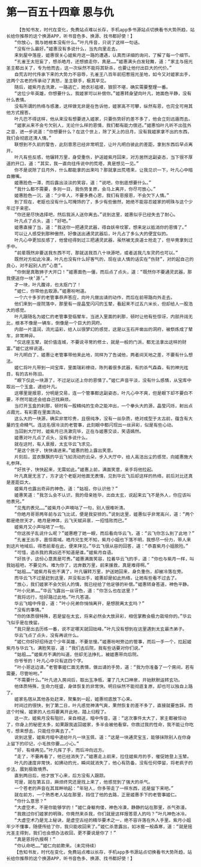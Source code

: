 # 第一百五十四章 恩与仇
        【告知书友，时代在变化，免费站点难以长存，手机app多书源站点切换看书大势所趋，站长给你推荐的这个换源APP，听书音色多、换源、找书都好使！】
       “你放心，我与她根本没有什么。”叶凡传音，只说了这样一句话。
       “没有什么最好。”姬惠没有多说什么，当先向里走去。
       来到屋中落座，姬惠很关心姬紫月这一路的遭遇，认真而详细的询问，了解了每一个细节。
       “孔雀王太狂妄了，想杀皓月，还想掳走你，真是……”姬惠满头白发轻舞，道：“家主与摇光圣主都出关了，专为他而去，这一次纵然不能将其斩杀，也要让他付出巨大的代价。”
       自荒古时代传承下来的大势力不容辱，孔雀王八百年前招惹摇光圣地，如今又对姬家出手，这两个古老的传承动了真怒，圣主联手，极其罕见。
       随后，姬紫月去洗漱，一路逃亡，她衣衫褴褛，狼狈不堪，确实需要整理一番。
       “这位少年英雄，你想要什么，我姬家可以补偿你。”姬惠转身望向叶凡，她面色平静，没有什么表情。
       没有所谓的热络与感激，这样做无非是在告诉他，姬家高不可攀，纵然有恩，也完全可用其他方式报答。
       叶凡巴不得这样，他从来没有想要进入姬家，只要伤势好的差不多了，他会立刻远遁而去。
       “姬家从来不会亏欠别人，无论什么样的恩情，我们都有能力偿还。”姬惠怕叶凡听不出弦外之音，进一步说道：“你想要什么？在这个世上，除了天上的日月，没有我姬家拿不出的东西，我们会彻底还清人情。”
       联想到不久前的警告，此刻意思已经非常明显，让叶凡明白彼此的差距，拿到东西后早点离开。
       叶凡有些反感，他辗转万里，身受重伤，护送姬紫月回来，对方居然这副姿态，当下很不厚道的开口，道：“其实，我一直向往传说中的荒塔，真是想见一见。”
       你不是说除了日月外，什么都能拿的出来吗？那就拿出荒塔来，让我见识一下，叶凡心中暗自撇嘴。
       姬惠脸色一滞，而后露出淡淡的笑容，道：“说吧，你到底想要什么。”
       “我什么都不需要，多则一日，我伤势复原，会马上离开，你尽可放心。”
       姬惠脸色一沉，道：“少年人，不要多费心思，我们有恩报恩，不会欠下人情。”
       到了现在，老妪也没有什么可掩饰的了，多少有些傲然，她绝不能容忍姬家的明珠与这个少年过于亲密。
       “你还是尽快选择吧，然后我派人送你离去。”说到这里，姬惠似乎已经失去了耐心。
       叶凡点了点头，道：“好吧。”
       姬惠直接了当，道：“我送你一把通灵武器，得自妖帝坟冢，想来足以抵消你的恩情了。”
       可以让人感受到那种傲然，好像送出通灵武器后，叶凡占了多么大的便宜似的。
       叶凡心中更加反感了，他曾经得到过三把通灵武器，虽然被无良道士抢走了，但毕竟拿到过手中。
       “前辈既然非要送我东西不可，那就送我百八十块源吧，或者送我几车灵药也可以。”
       既然对方如此冷漠，叶凡也没有什么好客气的，现在谈人情的话实在“伤财”，对的起自己的良心，对不起别人的“心意”。
       “你倒是真敢狮子大开口！”姬惠面色一僵，而后点了点头，道：“既然你不要通灵武器，那我便送你一块‘源’。”
       才一块，叶凡腹诽，也太抠门了！
       “姬仁，你带他去取源。”姬惠吩咐道。
       一个六十多岁的老管事恭声答应，向叶凡做出请的动作，而后在前带路向外走去。
       他们来到一座院落中，那里有一座晶莹闪闪的玉辇，看起来不过五六米长，但却给人一股浩大的感觉。
       叶凡跟随名为姬仁的老管事登临辇车，当进入里面的刹那，顿时让他有些惊讶，内部开阔无比，根本不像是一辆车，倒像是一个巨大的洞府。
       内部一片温润，流光溢彩，给人以很梦幻的感觉，这是以玉石开凿出的洞府，被祭炼成了辇车，非常神异。
       “仅这座玉辇，就价值连城，不要说寻常的修士，就是一般的门派，都无法拿出这样的财富。”姬仁这样说道。
       叶凡明白了，姬惠让老管事带他来此地，同样为了告诫他，两者间天地之差，不要有什么想法。
       姬仁将叶凡带到一间宝库，里面瑞彩缭绕，陈列着很多武器，有的杀气森森，有的神光炫目，有的古朴陈旧。
       “眼下仅此一块源了，不过足以还上你的恩情了。”姬仁声音平淡，没有什么感情，从宝库中取出一个玉盒，递给叶凡。
       这哪里是报恩，分明是交易，连一个管事都这副姿态，叶凡心中不爽，但是眼下却不要白不要，不然可能还会给自己找麻烦。
       当打开玉盒的刹那，顿时有一股精纯的生命之能冲出，一个拳头大的源，晶莹闪烁，射出点点霞光，有彩雾在里面流动。
       这么大的一块源，确实非常珍贵，且很纯净，没有一丝杂质，绝对成型于太古前，蕴含有大量的生命精气。连这名很冷淡的老管事，此刻眼中都闪现出一丝异彩，似是有些心动。
       当回到大厅时，姬紫月已洗漱完毕，正在与姬惠交谈，笑语嫣然。
       姬惠对叶凡点了点头，没有多说什么。
       就在这时，有人禀报，太玄华云飞求见。
       “是这个孩子，快快请进来。”姬惠的脸上露出笑意。
       片刻后，蓝衣飘飘的华云飞如流动的云朵，步入大厅中，给人高洁出尘的感觉，向姬惠施大礼参拜。
       “好孩子，快快起来，无需如此。”姬惠上前，满面笑意，亲手将他拉起。
       叶凡真是无言了，方才这个老妪对他面无表情，见到华云飞后却这样的热络，前后对比还真是差距巨大。
       姬紫月也露出奇异的神色，道：“姑祖，你认识他？”
       姬惠笑道：“我怎么会不认识，我的母亲姓华，出自太玄，说起来云飞不是外人，你应该叫他表兄。”
       “见鬼的表兄……”姬紫月小声嘀咕了一句，别人很难听清。
       “你皓月哥哥两年前与云飞比试，便是我安排的。”说到这里，姬惠似乎非常高兴，道：“两个都是绝世天才，皓月是神体，云飞天赋异禀，一招惜败而已。”
       姬紫月又小声咕哝了一句。
       “你这孩子乱说什么呢？”姬惠瞪了她一眼，而后看向华云飞，道：“云飞你怎么到了此地？”
       “孔雀王出手，震惊南域。皓月兄生死不知，紫月小姐也下落不明，我想尽一份力，带人来到这片地域后，得悉前辈在此，便来拜见。”华云飞很从容的回答，道：“恭喜紫月小姐脱险。”
       “可惜，追杀我的真凶还不知道是谁。”姬紫月自语。
       “好孩子，这份心意真是可贵。”姬惠满面笑容，拉着华云飞的手，道：“你也与紫月一样，叫我姑祖吧，不要见外。难为你了，远奔数万里，前来援救，真是难得啊。”
       “姑祖……”姬紫月有些不满了，叶凡辗转万里，护送她回来，身负重伤，却被冷落在旁。
       而华云飞不过是赶到这里，并没有出手，姬惠却是如此热络，让她有些看不过去了。
       “放心，我们姬家不会欠别人的情，我已经给了他足够的补偿。”姬惠转身答道，神色平静。
       “叶小兄弟……”华云飞露出一丝讶色，道：“你怎么也在这里？”
       “我将远行，恰好路过此地。”叶凡答道。
       华云飞暗中传音，道：“叶小兄弟你悄悄离开，是想脱离太玄吗？”
       “没有的事情。”
       “你的体质很特殊，若是留在太玄，将来必然会大放异彩，相信掌教会极力栽培你的。”华云飞似乎是在挽留。
       “我只是出去历练一番，说不定哪天就回拙峰。”叶凡没有想到在这里遇到太玄最杰弟子。
       华云飞点了点头，没有再说什么。
       “姬仁你好好招待这个少年英雄，不要怠慢。”姬惠吩咐旁边的管事，而后一手一个，拉起姬紫月与华云飞，满脸笑容，道：“我们去后院，我有些话要对你们说。”
       “姑祖……”姬紫月不满的叫道，但却无法挣扎，被姬惠带向后院。
       你爷爷的！叶凡心中只有这四个字。
       “叶小哥这边请。”老管事姬仁面无表情，做出请的手势，道：“我为你准备了一个房间，若有需要，尽管吩咐。”
       “不需要什么。”叶凡进入房间后，取出玉净瓶，灌了几大口神泉，开始默默运转玄功。
       他体质特殊，生命力旺盛，身体恢复的非常快。明日纵然不能彻底复原，却也可以独自上路了。
       姬家名宿从其他各处赶来，聚集到一起，姬惠彻底放下心来。
       时间过的很快，到了第二日，叶凡感觉神清气爽，果然恢复的差不多了，直接就要告辞。而这个时候，姬家的人也将要离开此地，踏上归程了。
       这一次，姬紫月没有阻拦，亲自相送，暗中传音，道：“这次事件太大了，家主都被惊动了，你身上的秘密太多，如果跟我返回姬家，多半会被他看穿。你救过我的性命，我不能让你吃亏，想来想去，只能任你离去了。”
       说到这里，姬紫月暗中递给叶凡一块玉佩，道：“这是一块通灵宝玉，能够抹除别人在你身上留下的印记，小毛孩你要……小心。”
       “好，有缘再见。”叶凡挥了手，而后冲向远方。
       “走了，不要再看了，他已经消失了。”姬惠走上前来，拉住姬紫月的手，催促她登上玉辇。
       叶凡的速度非常快，如拂动的光，瞬间就消失了，他心有防备，没有任何停留，将老疯子的步法，展到极致境界。
       直到两日后，他才放下心来，后方没有人跟踪。
       可是，就在第五日，麻烦终究还是找上来了，他感觉到了强大的杀气。
       一个苍老的声音在其耳畔响起：“年轻人，你多带走了一样东西，还是留下来吧。”
       就在前方，一个熟悉老人站在那里，挡住了他的去路，正是姬惠手下的老管事姬仁。
       “你什么意思？”
       “大虚空术，不是你能够学的！”姬仁身躯佝偻，神色冷漠，静静的站在那里，杀气弥漫。
       “我救过你们姬家的明珠，你竟然来杀我，你们就是这样报答恩人的吗？”叶凡神色冰冷。
       “大虚空术乃是无上秘诀，是虚空古经的精华要术之一，绝不容许落在外人手里。紫月小姐年少不懂事，随便传给了你，我只能收回来了。”姬仁杀意露出，如冰窖一般森寒，道：“就是摇光圣主得到，我们也会想办法收回，更不要说是你了！”
       “真是恩将仇报啊！”
       “你认命吧……”姬仁向前欺来。（未完待续）
       【告知书友，时代在变化，免费站点难以长存，手机app多书源站点切换看书大势所趋，站长给你推荐的这个换源APP，听书音色多、换源、找书都好使！】